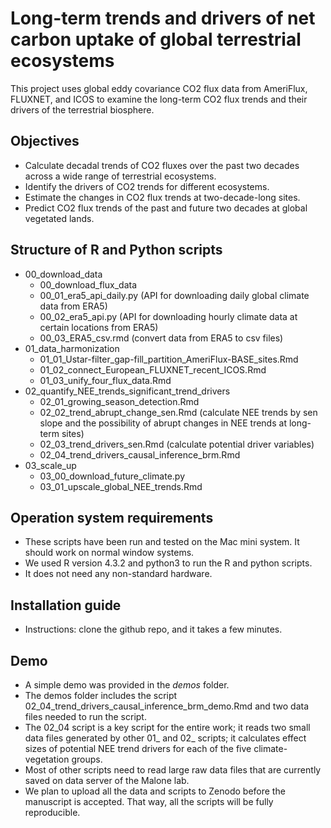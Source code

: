 # Long-term trends and drivers of net carbon uptake of global terrestrial ecosystems

This project uses global eddy covariance CO2 flux data from AmeriFlux, FLUXNET, and ICOS to examine the long-term CO2 flux trends and their drivers of the terrestrial biosphere.

## Objectives

-   Calculate decadal trends of CO2 fluxes over the past two decades across a wide range of terrestrial ecosystems.
-   Identify the drivers of CO2 trends for different ecosystems.
-   Estimate the changes in CO2 flux trends at two-decade-long sites.
-   Predict CO2 flux trends of the past and future two decades at global vegetated lands.

## Structure of R and Python scripts

-   00_download_data
    -   00_download_flux_data
    -   00_01_era5_api_daily.py (API for downloading daily global climate data from ERA5)
    -   00_02_era5_api.py (API for downloading hourly climate data at certain locations from ERA5)
    -   00_03_ERA5_csv.rmd (convert data from ERA5 to csv files)
-   01_data_harmonization
    -   01_01_Ustar-filter_gap-fill_partition_AmeriFlux-BASE_sites.Rmd
    -   01_02_connect_European_FLUXNET_recent_ICOS.Rmd
    -   01_03_unify_four_flux_data.Rmd
-   02_quantify_NEE_trends_significant_trend_drivers
    -   02_01_growing_season_detection.Rmd
    -   02_02_trend_abrupt_change_sen.Rmd (calculate NEE trends by sen slope and the possibility of abrupt changes in NEE trends at long-term sites)
    -   02_03_trend_drivers_sen.Rmd (calculate potential driver variables)
    -   02_04_trend_drivers_causal_inference_brm.Rmd
-   03_scale_up
    -   03_00_download_future_climate.py
    -   03_01_upscale_global_NEE_trends.Rmd
  
## Operation system requirements
-   These scripts have been run and tested on the Mac mini system. It should work on normal window systems. 
-   We used R version 4.3.2 and python3 to run the R and python scripts. 
-   It does not need any non-standard hardware. 

## Installation guide
-   Instructions: clone the github repo, and it takes a few minutes.

## Demo
-   A simple demo was provided in the *demos* folder. 
-   The demos folder includes the script 02_04_trend_drivers_causal_inference_brm_demo.Rmd and two data files needed to run the script.
-   The 02_04 script is a key script for the entire work; it reads two small data files generated by other 01_ and 02_ scripts; it calculates effect sizes of potential NEE trend drivers for each of the five climate-vegetation groups.  
-   Most of other scripts need to read large raw data files that are currently saved on data server of the Malone lab. 
-   We plan to upload all the data and scripts to Zenodo before the manuscript is accepted. That way, all the scripts will be fully reproducible.

